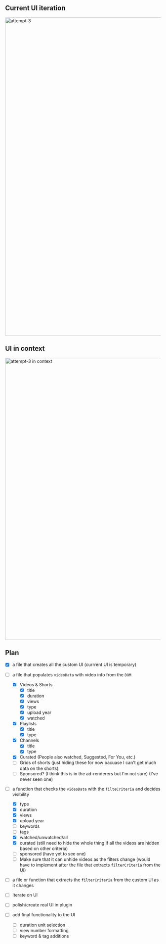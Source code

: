 ## Current UI iteration
<img width="3399" height="1029" alt="attempt-3" src="https://github.com/user-attachments/assets/a460d617-867b-4319-8e45-5c6a78f7590c" />

## UI in context
<img width="3319" height="912" alt="attempt-3 in context" src="https://github.com/user-attachments/assets/6a9e8250-99ee-4d3c-b64c-b905295dcdbb" />

## Plan
- [x] a file that creates all the custom UI (currrent UI is temporary)

- [ ] a file that populates `videoData` with video info from the `DOM`
	- [x] Videos & Shorts
		- [x] title
		- [x] duration
		- [x] views
		- [x] type
		- [x] upload year
		- [x] watched
	- [x] Playlists
		- [x] title
		- [x] type
	- [x] Channels
		- [x] title
		- [x] type
	- [x] Curated (People also watched, Suggested, For You, etc.) 
	- [ ] Grids of shorts (just hiding these for now bacuase I can't get much data on the shorts)
	- [ ] Sponsored? (I think this is in the ad-renderers but I'm not sure) (I've never seen one)

- [ ] a function that checks the `videoData` with the `filteCriteria` and decides visibility
	- [x] type
	- [x] duration
	- [x] views
	- [x] upload year
	- [ ] keywords
	- [ ] tags
	- [x] watched/unwatched/all
	- [x] curated (still need to hide the whole thing if all the videos are hidden based on other criteria)
	- [ ] sponsored (have yet to see one)
    - [ ] Make sure that it can unhide videos as the filters change (would have to implement after the file that extracts `filterCriteria` from the UI)

- [ ] a file or function that extracts the `filterCriteria` from the custom UI as it changes

- [ ] Iterate on UI
- [ ] polish/create real UI in plugin
- [ ] add final functionality to the UI
	- [ ] duration unit selection
	- [ ] view number formatting
	- [ ] keyword & tag additions
